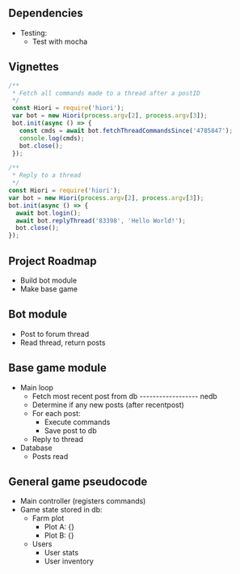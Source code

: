 ## Dependencies

* Testing:
   * Test with mocha

## Vignettes

```javascript
/**
 * Fetch all commands made to a thread after a postID
 */
 const Hiori = require('hiori');
 var bot = new Hiori(process.argv[2], process.argv[3]);
 bot.init(async () => {
   const cmds = await bot.fetchThreadCommandsSince('4785847');
   console.log(cmds);
   bot.close();
 });
```

```javascript
/**
 * Reply to a thread
 */
const Hiori = require('hiori');
var bot = new Hiori(process.argv[2], process.argv[3]);
bot.init(async () => {
  await bot.login();
  await bot.replyThread('83398', 'Hello World!');
  bot.close();
});
```

## Project Roadmap

* Build bot module
* Make base game

## Bot module

* Post to forum thread
* Read thread, return posts

## Base game module

* Main loop
  * Fetch most recent post from db ------------------ nedb
  * Determine if any new posts (after recentpost)
  * For each post:
    * Execute commands
    * Save post to db
  * Reply to thread
* Database
    * Posts read

## General game pseudocode

* Main controller (registers commands)
* Game state stored in db:
  * Farm plot
    * Plot A: {}
    * Plot B: {}
  * Users
    * User stats
    * User inventory
